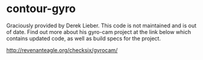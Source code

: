 contour-gyro
============

Graciously provided by Derek Lieber. This code is not maintained and is out of date.  Find out more about his gyro-cam project at the link below which contains updated code, as well as build specs for the project.

http://revenanteagle.org/checksix/gyrocam/
